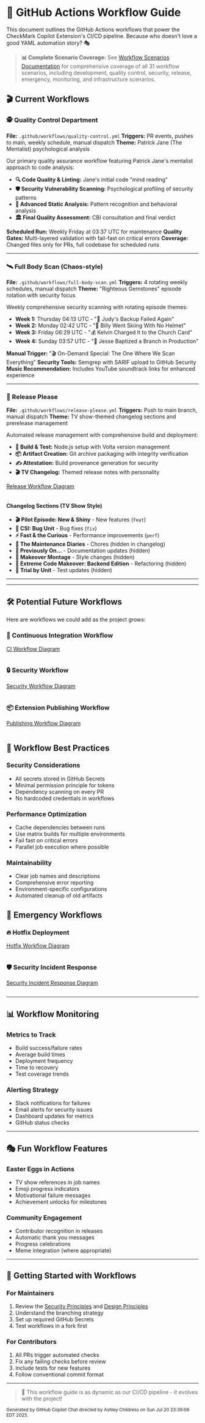 # 🔁 GitHub Actions Workflow Guide

This document outlines the GitHub Actions workflows that power the CheckMark Copilot Extension's CI/CD pipeline. Because who doesn't love a good YAML automation story? 🎭

> **📊 Complete Scenario Coverage:** See [Workflow Scenarios Documentation](./workflow-scenarios.md) for comprehensive coverage of all 31 workflow scenarios, including development, quality control, security, release, emergency, monitoring, and infrastructure scenarios.

## 🎬 Current Workflows

### 🕵️ Quality Control Department

**File:** `.github/workflows/quality-control.yml`
**Triggers:** PR events, pushes to main, weekly schedule, manual dispatch
**Theme:** Patrick Jane (The Mentalist) psychological analysis

Our primary quality assurance workflow featuring Patrick Jane's mentalist approach to code analysis:

- **🔍 Code Quality & Linting:** Jane's initial code "mind reading"
- **🛡️ Security Vulnerability Scanning:** Psychological profiling of security patterns
- **🫆 Advanced Static Analysis:** Pattern recognition and behavioral analysis
- **🏛️ Final Quality Assessment:** CBI consultation and final verdict

**Scheduled Run:** Weekly Friday at 03:37 UTC for maintenance
**Quality Gates:** Multi-layered validation with fail-fast on critical errors
**Coverage:** Changed files only for PRs, full codebase for scheduled runs

---

### 🛰️ Full Body Scan (Chaos-style)

**File:** `.github/workflows/full-body-scan.yml`
**Triggers:** 4 rotating weekly schedules, manual dispatch
**Theme:** "Righteous Gemstones" episode rotation with security focus

Weekly comprehensive security scanning with rotating episode themes:

- **Week 1:** Thursday 04:13 UTC - "💋 Judy's Backup Failed Again"
- **Week 2:** Monday 02:42 UTC - "🎿 Billy Went Skiing With No Helmet"
- **Week 3:** Friday 06:29 UTC - "💰 Kelvin Charged It to the Church Card"
- **Week 4:** Sunday 03:57 UTC - "🙏 Jesse Baptized a Branch in Production"

**Manual Trigger:** "🎬 On-Demand Special: The One Where We Scan Everything"
**Security Tools:** Semgrep with SARIF upload to GitHub Security
**Music Recommendation:** Includes YouTube soundtrack links for enhanced experience

---

### 🍾 Release Please

**File:** `.github/workflows/release-please.yml`
**Triggers:** Push to main branch, manual dispatch
**Theme:** TV show-themed changelog sections and prerelease management

Automated release management with comprehensive build and deployment:

- **🔧 Build & Test:** Node.js setup with Volta version management
- **📦 Artifact Creation:** Git archive packaging with integrity verification
- **✍️ Attestation:** Build provenance generation for security
- **🎬 TV Changelog:** Themed release notes with personality

[Release Workflow Diagram](./diagrams/release-workflow.mmd)

```mermaid src="./diagrams/release-workflow.mmd"
```

#### Changelog Sections (TV Show Style)

- **🎬 Pilot Episode: New & Shiny** - New features (`feat`)
- **🔧 CSI: Bug Unit** - Bug fixes (`fix`)
- **⚡ Fast & the Curious** - Performance improvements (`perf`)
- **🧽 The Maintenance Diaries** - Chores (hidden in changelog)
- **📖 Previously On...** - Documentation updates (hidden)
- **💅 Makeover Montage** - Style changes (hidden)
- **🔄 Extreme Code Makeover: Backend Edition** - Refactoring (hidden)
- **🧪 Trial by Unit** - Test updates (hidden)

---

---

## 🛠️ Potential Future Workflows

Here are workflows we could add as the project grows:

### 🧪 Continuous Integration Workflow

[CI Workflow Diagram](./diagrams/ci-workflow.mmd)

```mermaid src="./diagrams/ci-workflow.mmd"
```

### 🔒 Security Workflow

[Security Workflow Diagram](./diagrams/security-workflow.mmd)

```mermaid src="./diagrams/security-workflow.mmd"
```

### 📦 Extension Publishing Workflow

[Publishing Workflow Diagram](./diagrams/publishing-workflow.mmd)

```mermaid src="./diagrams/publishing-workflow.mmd"
```

## 🎯 Workflow Best Practices

### Security Considerations

- All secrets stored in GitHub Secrets
- Minimal permission principle for tokens
- Dependency scanning on every PR
- No hardcoded credentials in workflows

### Performance Optimization

- Cache dependencies between runs
- Use matrix builds for multiple environments
- Fail fast on critical errors
- Parallel job execution where possible

### Maintainability

- Clear job names and descriptions
- Comprehensive error reporting
- Environment-specific configurations
- Automated cleanup of old artifacts

## 🚨 Emergency Workflows

### 🔥 Hotfix Deployment

[Hotfix Workflow Diagram](./diagrams/hotfix-workflow.mmd)

```mermaid src="./diagrams/hotfix-workflow.mmd"
```

### 🛡️ Security Incident Response

[Security Incident Response Diagram](./diagrams/security-incident-response.mmd)

```mermaid src="./diagrams/security-incident-response.mmd"
```

---

## 📊 Workflow Monitoring

### Metrics to Track

- Build success/failure rates
- Average build times
- Deployment frequency
- Time to recovery
- Test coverage trends

### Alerting Strategy

- Slack notifications for failures
- Email alerts for security issues
- Dashboard updates for metrics
- GitHub status checks

---

## 🎭 Fun Workflow Features

### Easter Eggs in Actions

- TV show references in job names
- Emoji progress indicators
- Motivational failure messages
- Achievement unlocks for milestones

### Community Engagement

- Contributor recognition in releases
- Automatic thank you messages
- Progress celebrations
- Meme integration (where appropriate)

---

## 🚦 Getting Started with Workflows

### For Maintainers

1. Review the [Security Principles](../.github/instructions/security-principles.instructions.md) and [Design Principles](../.github/instructions/design-principles.instructions.md)
2. Understand the branching strategy
3. Set up required GitHub Secrets
4. Test workflows in a fork first

### For Contributors

1. All PRs trigger automated checks
2. Fix any failing checks before review
3. Include tests for new features
4. Follow conventional commit format

---

> 🦄 This workflow guide is as dynamic as our CI/CD pipeline - it evolves with the project!

<small>Generated by GitHub Copilot Chat directed by Ashley Childress on Sun Jul 20 23:39:06 EDT 2025.</small>
